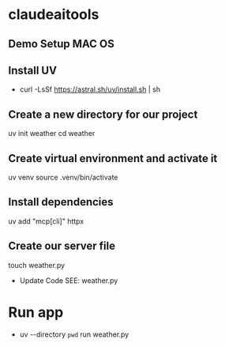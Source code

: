 # claudeaitools


## Demo Setup MAC OS

## Install UV 

- curl -LsSf https://astral.sh/uv/install.sh | sh

## Create a new directory for our project
uv init weather
cd weather

## Create virtual environment and activate it
uv venv
source .venv/bin/activate

## Install dependencies
uv add "mcp[cli]" httpx

## Create our server file
touch weather.py

- Update Code SEE: weather.py

# Run app 
- uv --directory `pwd` run weather.py
